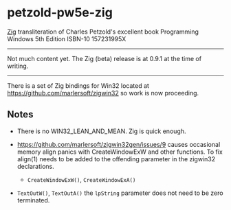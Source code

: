 # petzold-pw5e-zig
[Zig](https://ziglang.org/) transliteration of Charles Petzold's excellent book Programming Windows 5th Edition ISBN-10 157231995X

---

Not much content yet. The Zig (beta) release is at 0.9.1 at the time of writing.

---

There is a set of Zig bindings for Win32 located at https://github.com/marlersoft/zigwin32 so work is now proceeding.

Notes
-----
- There is no WIN32_LEAN_AND_MEAN. Zig is quick enough.

- https://github.com/marlersoft/zigwin32gen/issues/9 causes occasional memory align panics with CreateWindowExW and other functions. To fix align(1) needs to be added to the offending parameter in the zigwin32 declarations.
  - `CreateWindowExW()`, `CreateWindowExA()`
- `TextOutW()`, `TextOutA()` the `lpString` parameter does not need to be zero terminated.
